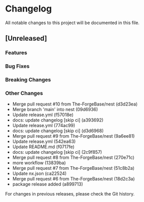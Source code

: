 # Changelog

All notable changes to this project will be documented in this file.

## [Unreleased]

### Features

### Bug Fixes

### Breaking Changes

### Other Changes
* Merge pull request #10 from The-ForgeBase/nest (d3d23ea)
* Merge branch 'main' into nest (09d6936)
* Update release.yml (f57018e)
* docs: update changelog [skip ci] (a393692)
* Update release.yml (774ac99)
* docs: update changelog [skip ci] (d3d6968)
* Merge pull request #9 from The-ForgeBase/nest (9a6ee81)
* Update release.yml (542ea63)
* Update README.md (f0717fe)
* docs: update changelog [skip ci] (2c9f857)
* Merge pull request #8 from The-ForgeBase/nest (270e71c)
* more workflow (13839ba)
* Merge pull request #7 from The-ForgeBase/nest (51c8b2a)
* Update nx.json (ca22524)
* Merge pull request #6 from The-ForgeBase/nest (18d2c3a)
* package release added (a899713)

For changes in previous releases, please check the Git history.
